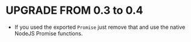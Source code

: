 UPGRADE FROM 0.3 to 0.4
=======================

* If you used the exported `Promise` just remove that and use the native 
  NodeJS Promise functions. 

